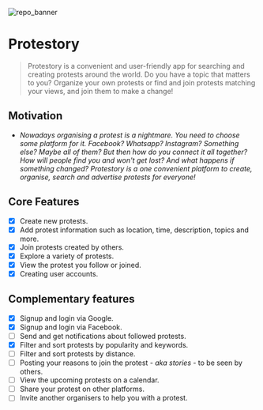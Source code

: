 ![repo_banner](https://github.com/Technion236272/2023a-Protestory/blob/docs/assets/docs-images/repo_banner.png)

# Protestory

> Protestory is a convenient and user-friendly app for searching and creating protests around the world.
> Do you have a topic that matters to you? Organize your own protests or find and join protests matching your views, and join them to make a change!


## Motivation

* *Nowadays organising a protest is a nightmare. You need to choose some platform for it. Facebook? Whatsapp? Instagram? Something else? Maybe all of them? But then how do you connect it all together? How will people find you and won't get lost? And what happens if something changed? Protestory is a one convenient platform to create, organise, search and advertise protests for everyone!*

## Core Features

* [x] Create new protests.
* [x] Add protest information such as location, time, description, topics and more.
* [x] Join protests created by others.
* [x] Explore a variety of protests.
* [x] View the protest you follow or joined.
* [x] Creating user accounts.

## Complementary features

* [x] Signup and login via Google.
* [x] Signup and login via Facebook.
* [ ] Send and get notifications about followed protests.
* [x] Filter and sort protests by popularity and keywords.
* [ ] Filter and sort protests by distance.
* [ ] Posting your reasons to join the protest - *aka stories* - to be seen by others.
* [ ] View the upcoming protests on a calendar.
* [ ] Share your protest on other platforms.
* [ ] Invite another organisers to help you with a protest.